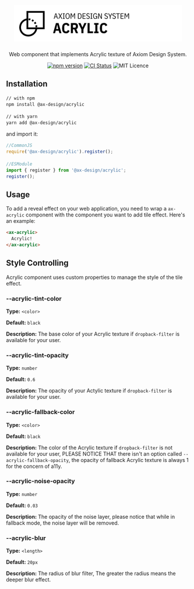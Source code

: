 <h1 align="center">
  <img src="https://raw.githubusercontent.com/ax-design/acrylic/master/docs/logo.png" alt="acrylic">
</h1>

<p align="center">
  Web component that implements Acrylic texture of Axiom Design System.
</p>

<p align="center">
  <a href="https://www.npmjs.com/package/@ax-design/acrylic"><img src="https://img.shields.io/npm/v/@ax-design/acrylic.svg" alt="npm version"></a>
  <a href="https://travis-ci.com/ax-design/acrylic"><img src="https://travis-ci.com/ax-design/acrylic.svg?branch=master" alt="CI Status"></a>
  <img src="https://img.shields.io/badge/license-MIT-green.svg" alt="MIT Licence" />

</p>

<!-- <p align="center">
  <img src="https://raw.githubusercontent.com/ax-design/acrylic/master/docs/screen-record.gif" alt="Screenshot">
</p> -->

## Installation

```bash
// with npm
npm install @ax-design/acrylic

// with yarn
yarn add @ax-design/acrylic
```

and import it:

```javascript
//CommonJS
require('@ax-design/acrylic').register();

//ESModule
import { register } from '@ax-design/acrylic';
register();
```

## Usage

To add a reveal effect on your web application, you need to wrap a `ax-acrylic` component with the component you want to add tile effect.
Here's an example:

```html
<ax-acrylic>
  Acrylic!
</ax-acrylic>
```

## Style Controlling

Acrylic component uses custom properties to manage the style of the tile effect.


### --acrylic-tint-color

**Type:** `<color>`

**Default:** `black`

**Description:** The base color of your Acrylic texture if `dropback-filter` is available for your user.


### --acrylic-tint-opacity

**Type:** `number`

**Default:** `0.6`

**Description:** The opacity of your Actylic texture if `dropback-filter` is available for your user.


### --acrylic-fallback-color

**Type:** `<color>`

**Default:** `black`

**Description:** The color of the Acrylic texture if `dropback-filter` is not available for your user, PLEASE NOTICE THAT there isn't an option called `--acrylic-fallback-opacity`, the opacity of fallback Acrylic texture is always 1 for the concern of a11y.

### --acrylic-noise-opacity

**Type:** `number`

**Default:** `0.03`

**Description:** The opacity of the noise layer, please notice that while in fallback mode, the noise layer will be removed.

### --acrylic-blur

**Type:** `<length>`

**Default:** `20px`

**Description:** The radius of blur filter, The greater the radius means the deeper blur effect.